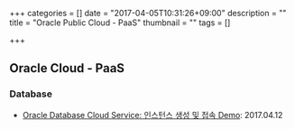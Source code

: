 +++
categories = []
date = "2017-04-05T10:31:26+09:00"
description = ""
title = "Oracle Public Cloud - PaaS"
thumbnail = ""
tags = []

+++

## Oracle Cloud - PaaS
### Database

- [Oracle Database Cloud Service: 인스턴스 생성 및 접속 Demo](/post/dbcs_demo/): 2017.04.12
